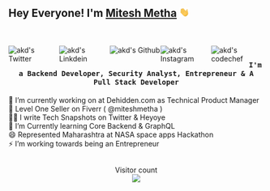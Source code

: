 ## Hey Everyone! I'm [Mitesh Metha](https://github.com/Meetmetha) <img src="https://github.com/Meetmetha/Meetmetha/blob/main/Hi.gif" width="20px">
<br><br>
<a href="https://twitter.com/miteshmetha">
  <img align="left" alt="akd's Twitter" width="100px" src="https://img.shields.io/badge/Twitter-1DA1F2?style=for-the-badge&logo=Twitter&logoColor=white" />
</a>
<a href="https://www.linkedin.com/in/miteshmetha/">
  <img align="left" alt="akd's Linkdein" width="100px" src="https://img.shields.io/badge/Linkedin-0A66C2?style=for-the-badge&logo=Linkedin&logoColor=white" />
</a>
<a href="https://github.com/Meetmetha">
  <img align="left" alt="akd's Github" width="100px" src="https://img.shields.io/badge/Github-181717?style=for-the-badge&logo=Github&logoColor=white" />
</a>
<a href="https://www.instagram.com/meet_metha_">
  <img align="left" alt="akd's Instagram" width="100px" src="https://img.shields.io/badge/Instagram-E4405F?style=for-the-badge&logo=instagram&logoColor=white" />
</a>
<a href="mailto:miteshmehta2018@gmail.com">
  <img align="left" alt="akd's codechef" width="70px" src="https://img.shields.io/badge/Gmail-EA4335?style=for-the-badge&logo=Gmail&logoColor=white" />
</a>
		
## <p align="center"><h4 align="center"><samp> I'm a Backend Developer, Security Analyst, Entrepreneur & A Pull Stack Developer </samp></h4></p>

🔭 I’m currently working on at Dehidden.com as Technical Product Manager  
🥇 Level One Seller on Fiverr ( @miteshmetha )   
✍🏻 I write Tech Snapshots on Twitter & Heyoye    
👷 I’m Currently learning Core Backend & GraphQL     
😄 Represented Maharashtra at NASA space apps Hackathon     
⚡ I’m working towards being an Entrepreneur     

##
<p align="center"> 
  Visitor count<br>
  <img src="https://profile-counter.glitch.me/Meetmetha/count.svg" />
</p>




